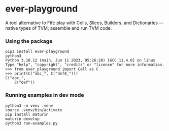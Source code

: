 # ever-playground

A tool alternative to Fift: play with Cells, Slices, Builders, and Dictionaries — native types of TVM; assemble and run TVM code.

### Using the package

```
pip3 install ever-playground
python3
Python 3.10.12 (main, Jun 11 2023, 05:26:28) [GCC 11.4.0] on linux
Type "help", "copyright", "credits" or "license" for more information.
>>> from ever_playground import Cell as C
>>> print(C("abc_", C("def8_")))
C("abc_",
    C("def"))
```

### Running examples in dev mode

```
python3 -m venv .venv
source .venv/bin/activate
pip install maturin
maturin develop
python3 run-examples.py
```
